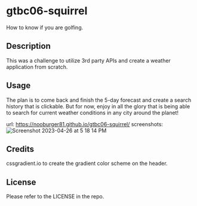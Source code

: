 # gtbc06-squirrel
How to know if you are golfing.


## Description

This was a challenge to utilize 3rd party APIs and create a weather application from scratch. 


## Usage

The plan is to come back and finish the 5-day forecast and create a search history that is clickable. But for now, enjoy in all the glory that is being able to search for current weather conditions in any city around the planet!

url:   https://nooburger81.github.io/gtbc06-squirrel/
screenshots:![Screenshot 2023-04-26 at 5 18 14 PM](https://user-images.githubusercontent.com/123838599/234705031-d2691ecf-ad88-4fd0-970e-f7701e7b12e1.png)


## Credits

cssgradient.io to create the gradient color scheme on the header.

## License

Please refer to the LICENSE in the repo.
